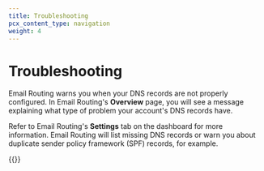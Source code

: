 ```yaml
---
title: Troubleshooting
pcx_content_type: navigation
weight: 4
---
```


# Troubleshooting

Email Routing warns you when your DNS records are not properly configured. In Email Routing's **Overview** page, you will see a message explaining what type of problem your account's DNS records have.

Refer to Email Routing's **Settings** tab on the dashboard for more information. Email Routing will list missing DNS records or warn you about duplicate sender policy framework (SPF) records, for example.

{{<directory-listing>}}